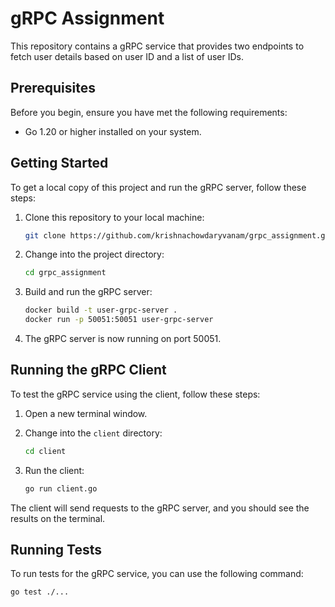 # gRPC Assignment

This repository contains a gRPC service that provides two endpoints to fetch user details based on user ID and a list of user IDs.

## Prerequisites

Before you begin, ensure you have met the following requirements:

- Go 1.20 or higher installed on your system.

## Getting Started

To get a local copy of this project and run the gRPC server, follow these steps:

1. Clone this repository to your local machine:

    ```bash
    git clone https://github.com/krishnachowdaryvanam/grpc_assignment.git
    ```

2. Change into the project directory:

    ```bash
    cd grpc_assignment
    ```

3. Build and run the gRPC server:

    ```bash
    docker build -t user-grpc-server .
    docker run -p 50051:50051 user-grpc-server
    ```

4. The gRPC server is now running on port 50051.

## Running the gRPC Client

To test the gRPC service using the client, follow these steps:

1. Open a new terminal window.

2. Change into the `client` directory:

    ```bash
    cd client
    ```

3. Run the client:

    ```bash
    go run client.go
    ```

The client will send requests to the gRPC server, and you should see the results on the terminal.

## Running Tests

To run tests for the gRPC service, you can use the following command:

```bash
go test ./...
